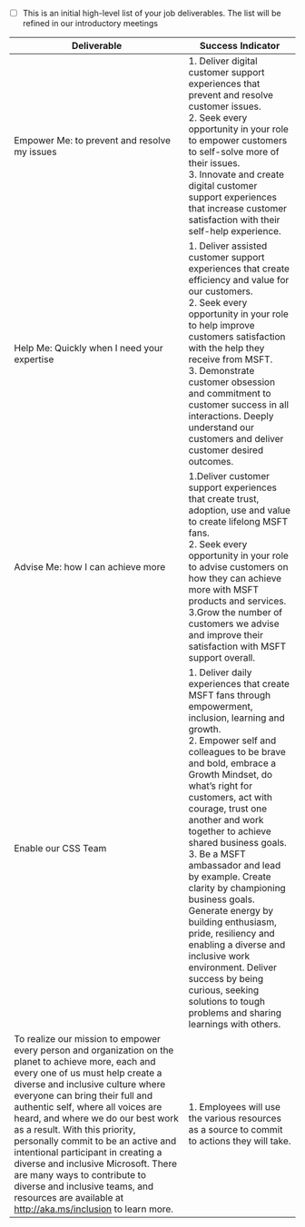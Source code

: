 - [ ] This is an initial high-level list of your job deliverables.  The list will be refined in our introductory meetings


|Deliverable| Success Indicator |
|--|--|
| Empower Me: to prevent and resolve my issues | 1. Deliver digital customer support experiences that prevent and resolve customer issues. <br/> 2. Seek every opportunity in your role to empower customers to self-solve more of their issues. <br/> 3. Innovate and create digital customer support experiences that increase customer satisfaction with their self-help experience. 
 Help Me: Quickly when I need your expertise|1.	Deliver assisted customer support experiences that create efficiency and value for our customers. <br/> 2.	Seek every opportunity in your role to help improve customers satisfaction with the help they receive from MSFT. <br/>3.	Demonstrate customer obsession and commitment to customer success in all interactions. Deeply understand our customers and deliver customer desired outcomes. 
| Advise Me: how I can achieve more  | 1.Deliver customer support experiences that create trust, adoption, use and value to create lifelong MSFT fans. <br/>2.	Seek every opportunity in your role to advise customers on how they can achieve more with MSFT products and services. <br/>3.Grow the number of customers we advise and improve their satisfaction with MSFT support overall.
 Enable our CSS Team|1.	Deliver daily experiences that create MSFT fans through empowerment, inclusion, learning and growth. <br/> 2. Empower self and colleagues to be brave and bold, embrace a Growth Mindset, do what’s right for customers, act with courage, trust one another and work together to achieve shared business goals.<br/> 3. Be a MSFT ambassador and lead by example. Create clarity by championing business goals. Generate energy by building enthusiasm, pride, resiliency and enabling a diverse and inclusive work environment. Deliver success by being curious, seeking solutions to tough problems and sharing learnings with others. |
| To realize our mission to empower every person and organization on the planet to achieve more, each and every one of us must help create a diverse and inclusive culture where everyone can bring their full and authentic self, where all voices are heard, and where we do our best work as a result.  With this priority, personally commit to be an active and intentional participant in creating a diverse and inclusive Microsoft. There are many ways to contribute to diverse and inclusive teams, and resources are available at http://aka.ms/inclusion to learn more. | 1.	Employees will use the various resources as a source to commit to actions they will take. |

